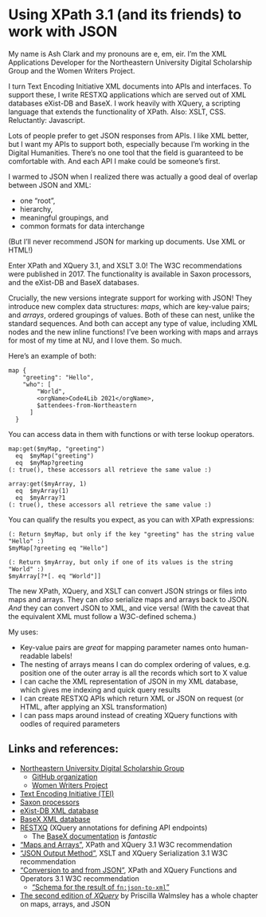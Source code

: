 # Using XPath 3.1 (and its friends) to work with JSON

My name is Ash Clark and my pronouns are e, em, eir. I’m the XML Applications Developer for the Northeastern University Digital Scholarship Group and the Women Writers Project.

I turn Text Encoding Initiative XML documents into APIs and interfaces. To support these, I write RESTXQ applications which are served out of XML databases eXist-DB and BaseX. I work heavily with XQuery, a scripting language that extends the functionality of XPath. Also: XSLT, CSS. Reluctantly: Javascript.

Lots of people prefer to get JSON responses from APIs. I like XML better, but I want my APIs to support both, especially because I’m working in the Digital Humanities. There’s no one tool that the field is guaranteed to be comfortable with. And each API I make could be someone’s first.

I warmed to JSON when I realized there was actually a good deal of overlap between JSON and XML:

* one “root”,
* hierarchy,
* meaningful groupings, and
* common formats for data interchange

(But I’ll never recommend JSON for marking up documents. Use XML or HTML!)

Enter XPath and XQuery 3.1, and XSLT 3.0! The W3C recommendations were published in 2017. The functionality is available in Saxon processors, and the eXist-DB and BaseX databases.

Crucially, the new versions integrate support for working with JSON! They introduce new complex data structures: *maps*, which are key-value pairs; and *arrays*, ordered groupings of values. Both of these can nest, unlike the standard sequences. And both can accept any type of value, including XML nodes and the new inline functions! I’ve been working with maps and arrays for most of my time at NU, and I love them. So much.

Here’s an example of both:
```
map {
    "greeting": "Hello",
    "who": [
        "World",
        <orgName>Code4Lib 2021</orgName>,
        $attendees-from-Northeastern
      ]
  }
```

You can access data in them with functions or with terse lookup operators.
```
map:get($myMap, "greeting")
  eq  $myMap("greeting")
  eq  $myMap?greeting
(: true(), these accessors all retrieve the same value :)

array:get($myArray, 1)
  eq  $myArray(1)
  eq  $myArray?1
(: true(), these accessors all retrieve the same value :)
```

You can qualify the results you expect, as you can with XPath expressions:
```
(: Return $myMap, but only if the key "greeting" has the string value "Hello" :)
$myMap[?greeting eq "Hello"]

(: Return $myArray, but only if one of its values is the string "World" :)
$myArray[?*[. eq "World"]]
```

The new XPath, XQuery, and XSLT can convert JSON strings or files into maps and arrays. They can *also* serialize maps and arrays back to JSON. *And* they can convert JSON to XML, and vice versa! (With the caveat that the equivalent XML must follow a W3C-defined schema.)

My uses:

* Key-value pairs are *great* for mapping parameter names onto human-readable labels!
* The nesting of arrays means I can do complex ordering of values, e.g. position one of the outer array is all the records which sort to X value
* I can cache the XML representation of JSON in my XML database, which gives me indexing and quick query results
* I can create RESTXQ APIs which return XML or JSON on request (or HTML, after applying an XSL transformation)
* I can pass maps around instead of creating XQuery functions with oodles of required parameters


## Links and references:

* [Northeastern University Digital Scholarship Group](https://dsg.northeastern.edu/)
  * [GitHub organization](https://github.com/NEU-DSG)
  * [Women Writers Project](https://wwp.northeastern.edu/)
* [Text Encoding Initiative (TEI)](https://tei-c.org/)
* [Saxon processors](https://www.saxonica.com/welcome/welcome.xml)
* [eXist-DB XML database](http://exist-db.org/exist/apps/homepage/index.html)
* [BaseX XML database](https://basex.org/)
* [RESTXQ](http://exquery.github.io/exquery/exquery-restxq-specification/restxq-1.0-specification.html) (XQuery annotations for defining API endpoints)
  * The [BaseX documentation](https://docs.basex.org/wiki/RESTXQ) is *fantastic*
* [“Maps and Arrays”](https://www.w3.org/TR/xpath-31/#id-maps-and-arrays), XPath and XQuery 3.1 W3C recommendation
* [“JSON Output Method”](https://www.w3.org/TR/xslt-xquery-serialization-31/#json-output), XSLT and XQuery Serialization 3.1 W3C recommendation
* [“Conversion to and from JSON”](https://www.w3.org/TR/xpath-functions-31/#json), XPath and XQuery Functions and Operators 3.1 W3C recommendation
  * [“Schema for the result of `fn:json-to-xml`”](https://www.w3.org/TR/xpath-functions-31/#schema-for-json)
* [The second edition of *XQuery*](https://www.oreilly.com/library/view/xquery-2nd-edition/9781491915080/) by Priscilla Walmsley has a whole chapter on maps, arrays, and JSON
